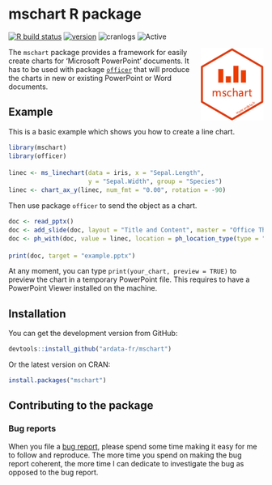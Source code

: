 mschart R package
================

<!-- README.md is generated from README.Rmd. Please edit that file -->

[![R build
status](https://github.com/ardata-fr/mschart/workflows/R-CMD-check/badge.svg)](https://github.com/ardata-fr/mschart/actions)
[![version](https://www.r-pkg.org/badges/version/mschart)](https://CRAN.R-project.org/package=mschart)
![cranlogs](https://cranlogs.r-pkg.org/badges/mschart)
![Active](http://www.repostatus.org/badges/latest/active.svg)

<a href="https://github.com/ardata-fr/mschart"><img src="man/figures/logo.png" alt="mschart logo" align="right" /></a>
The `mschart` package provides a framework for easily create charts for
‘Microsoft PowerPoint’ documents. It has to be used with package
[`officer`](https://davidgohel.github.io/officer/) that will produce the
charts in new or existing PowerPoint or Word documents.

## Example

This is a basic example which shows you how to create a line chart.

``` r
library(mschart)
library(officer)

linec <- ms_linechart(data = iris, x = "Sepal.Length",
                      y = "Sepal.Width", group = "Species")
linec <- chart_ax_y(linec, num_fmt = "0.00", rotation = -90)
```

Then use package `officer` to send the object as a chart.

``` r
doc <- read_pptx()
doc <- add_slide(doc, layout = "Title and Content", master = "Office Theme")
doc <- ph_with(doc, value = linec, location = ph_location_type(type = "body"))

print(doc, target = "example.pptx")
```

At any moment, you can type `print(your_chart, preview = TRUE)` to
preview the chart in a temporary PowerPoint file. This requires to have
a PowerPoint Viewer installed on the machine.

## Installation

You can get the development version from GitHub:

``` r
devtools::install_github("ardata-fr/mschart")
```

Or the latest version on CRAN:

``` r
install.packages("mschart")
```

## Contributing to the package

### Bug reports

When you file a [bug
report](https://github.com/ardata-fr/mschart/issues), please spend some
time making it easy for me to follow and reproduce. The more time you
spend on making the bug report coherent, the more time I can dedicate to
investigate the bug as opposed to the bug report.
